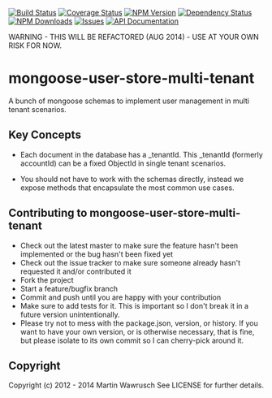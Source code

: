 [![Build Status](https://travis-ci.org/codedoctor/mongoose-user-store-multi-tenant.svg?branch=master)](https://travis-ci.org/codedoctor/mongoose-user-store-multi-tenant)
[![Coverage Status](https://img.shields.io/coveralls/codedoctor/mongoose-user-store-multi-tenant.svg)](https://coveralls.io/r/codedoctor/mongoose-user-store-multi-tenant)
[![NPM Version](http://img.shields.io/npm/v/mongoose-user-store-multi-tenant.svg)](https://www.npmjs.org/package//mongoose-user-store-multi-tenant)
[![Dependency Status](https://gemnasium.com/codedoctor/mongoose-user-store-multi-tenant.svg)](https://gemnasium.com/codedoctor/mongoose-user-store-multi-tenant)
[![NPM Downloads](http://img.shields.io/npm/dm/mongoose-user-store-multi-tenant.svg)](https://www.npmjs.org/package/mongoose-user-store-multi-tenant)
[![Issues](http://img.shields.io/github/issues/codedoctor/mongoose-user-store-multi-tenant.svg)](https://github.com/codedoctor/mongoose-user-store-multi-tenant/issues)
[![API Documentation](http://img.shields.io/badge/API-Documentation-ff69b4.svg)](http://coffeedoc.info/github/codedoctor/mongoose-user-store-multi-tenant)

WARNING - THIS WILL BE REFACTORED (AUG 2014) - USE AT YOUR OWN RISK FOR NOW.

mongoose-user-store-multi-tenant
=================================

A bunch of mongoose schemas to implement user management in multi tenant scenarios.

## Key Concepts

* Each document in the database has a _tenantId. This _tenantId (formerly accountId) can be a fixed ObjectId in single tenant scenarios.

* You should not have to work with the schemas directly, instead we expose methods that encapsulate the most common use cases.


## Contributing to mongoose-user-store-multi-tenant
 
* Check out the latest master to make sure the feature hasn't been implemented or the bug hasn't been fixed yet
* Check out the issue tracker to make sure someone already hasn't requested it and/or contributed it
* Fork the project
* Start a feature/bugfix branch
* Commit and push until you are happy with your contribution
* Make sure to add tests for it. This is important so I don't break it in a future version unintentionally.
* Please try not to mess with the package.json, version, or history. If you want to have your own version, or is otherwise necessary, that is fine, but please isolate to its own commit so I can cherry-pick around it.

## Copyright

Copyright (c) 2012 - 2014 Martin Wawrusch See LICENSE for
further details.


